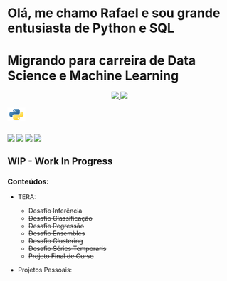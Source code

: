 # Olá, me chamo Rafael e sou grande entusiasta de Python e SQL
# Migrando para carreira de Data Science e Machine Learning
<div align="center">
  <a href="https://github.com/Rafael-T-Santos">
  <img height="160em" src="https://github-readme-stats.vercel.app/api?username=rafael-t-santos&show_icons=true&theme=algolia&include_all_commits=true&count_private=true"/>
  <img height="160em" src="https://github-readme-stats.vercel.app/api/top-langs/?username=rafael-t-santos&layout=compact&langs_count=7&theme=algolia "/>
</div>
<div style="display: inline_block"><br>
  <img align="center" alt="Rafa-Python" height="30" width="40" src="https://raw.githubusercontent.com/devicons/devicon/master/icons/python/python-original.svg">
</div>
  
  ##
 
<div> 
  <a href="https://instagram.com/rafaeltoshiba" target="_blank"><img src="https://img.shields.io/badge/-Instagram-%23E4405F?style=for-the-badge&logo=instagram&logoColor=white" target="_blank"></a>
    <a href="https://www.linkedin.com/in/rafael-t-santos" target="_blank"><img src="https://img.shields.io/badge/-LinkedIn-%230077B5?style=for-the-badge&logo=linkedin&logoColor=white" target="_blank"></a> 
  <a href = "mailto:dev.rafaelsantos@outlook.com"><img src="https://img.shields.io/badge/Microsoft_Outlook-0078D4?style=for-the-badge&logo=microsoft-outlook&logoColor=white" target="_blank"></a>
  <a href="https://www.hackerrank.com/dev_rafaelsantos" target="_blank"><img src="https://img.shields.io/badge/-Hackerrank-2EC866?style=for-the-badge&logo=HackerRank&logoColor=white" target="_blank"></a> 

  ## WIP - Work In Progress
  
### Conteúdos:
  - TERA:
    - ~~Desafio Inferência~~
    - ~~Desafio Classificação~~
    - ~~Desafio Regressão~~
    - ~~Desafio Ensembles~~
    - ~~Desafio Clustering~~
    - ~~Desafio Séries Temporaris~~
    - ~~Projeto Final de Curso~~
  
  - Projetos Pessoais:
    
</div>

